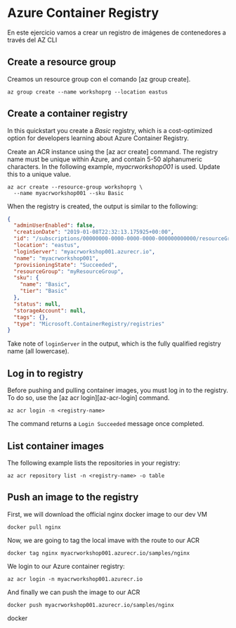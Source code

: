 # Azure Container Registry

En este ejercicio vamos a crear un registro de imágenes de contenedores a través del AZ CLI

## Create a resource group

Creamos un resource group con el comando  [az group create].


```azurecli
az group create --name workshoprg --location eastus
```

## Create a container registry

In this quickstart you create a *Basic* registry, which is a cost-optimized option for developers learning about Azure Container Registry. 

Create an ACR instance using the [az acr create] command. The registry name must be unique within Azure, and contain 5-50 alphanumeric characters. In the following example, *myacrworkshop001* is used. Update this to a unique value.

```azurecli
az acr create --resource-group workshoprg \
  --name myacrworkshop001 --sku Basic
```

When the registry is created, the output is similar to the following:

```json
{
  "adminUserEnabled": false,
  "creationDate": "2019-01-08T22:32:13.175925+00:00",
  "id": "/subscriptions/00000000-0000-0000-0000-000000000000/resourceGroups/myResourceGroup/providers/Microsoft.ContainerRegistry/registries/myacrworkshop001",
  "location": "eastus",
  "loginServer": "myacrworkshop001.azurecr.io",
  "name": "myacrworkshop001",
  "provisioningState": "Succeeded",
  "resourceGroup": "myResourceGroup",
  "sku": {
    "name": "Basic",
    "tier": "Basic"
  },
  "status": null,
  "storageAccount": null,
  "tags": {},
  "type": "Microsoft.ContainerRegistry/registries"
}
```

Take note of `loginServer` in the output, which is the fully qualified registry name (all lowercase). 

## Log in to registry

Before pushing and pulling container images, you must log in to the registry. To do so, use the [az acr login][az-acr-login] command.

```azurecli
az acr login -n <registry-name>
```

The command returns a `Login Succeeded` message once completed.

## List container images

The following example lists the repositories in your registry:

```azurecli
az acr repository list -n <registry-name> -o table
```
## Push an image to the registry
First, we will download the official nginx docker image to our dev VM
```
docker pull nginx
```
Now, we are going to tag the local imave with the route to our ACR
```
docker tag nginx myacrworkshop001.azurecr.io/samples/nginx
```
We login to our Azure container registry:
```
az acr login -n myacrworkshop001.azurecr.io
```
And finally we can push the image to our ACR
```
docker push myacrworkshop001.azurecr.io/samples/nginx
```

docker 
